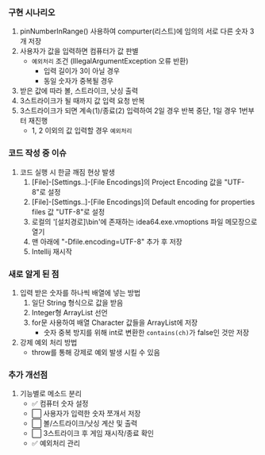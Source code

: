 ### 구현 시나리오
1. pinNumberInRange() 사용하여 compurter(리스트)에 임의의 서로 다른 숫자 3개 저장
2. 사용자가 값을 입력하면 컴퓨터가 값 판별
   -  `예외처리` 조건 (IllegalArgumentException 오류 반환)
      * 입력 길이가 3이 아닐 경우
      * 동일 숫자가 중복될 경우
3. 받은 값에 따라 볼, 스트라이크, 낫싱 출력
4. 3스트라이크가 될 때까지 값 입력 요청 반복
5. 3스트라이크가 되면 계속(1)/종료(2) 입력하여 2일 경우 반복 중단, 1일 경우 1번부터 재진행
   - 1, 2 이외의 값 입력할 경우 `예외처리`


### 코드 작성 중 이슈
1. 코드 실행 시 한글 깨짐 현상 발생   
   1. [File]-[Settings..]-[File Encodings]의 Project Encoding 값을 "UTF-8"로 설정
   2. [File]-[Settings..]-[File Encodings]의 Default encoding for properties files 값 "UTF-8"로 설정
   3. 로컬의 '[설치경로]\bin'에 존재하는 idea64.exe.vmoptions 파일 메모장으로 열기
   4. 맨 아래에 "-Dfile.encoding=UTF-8" 추가 후 저장
   5. Intellij 재시작


### 새로 알게 된 점
1. 입력 받은 숫자를 하나씩 배열에 넣는 방법
   1. 일단 String 형식으로 값을 받음
   2. Integer형 ArrayList 선언
   3. for문 사용하여 배열 Character 값들을 ArrayList에 저장
      - 숫자 중복 방지를 위해 int로 변환한 `contains(ch)`가 false인 것만 저장
2. 강제 예외 처리 방법
    - throw를 통해 강제로 예외 발생 시킬 수 있음

### 추가 개선점
1. 기능별로 메소드 분리
   - ✅ 컴퓨터 숫자 설정
   - ⬜ 사용자가 입력한 숫자 쪼개서 저장
   - ⬜ 볼/스트라이크/낫싱 계산 및 출력
   - ⬜ 3스트라이크 후 게임 재시작/종료 확인
   - ✅ 예외처리 관리